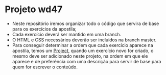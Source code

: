 # Projeto wd47

- Neste repositório iremos organizar todo o código que servira de base para os exercícios da apostila;
- Cada exercício deverá ser mantido em uma branch. 
- O HTML e CSS necessários deverão ser incluidos na branch master.
- Para conseguir determinar a ordem que cada exercício aparece na apostila, temos um [Project](https://github.com/caelum/projeto-wd47/projects/1), quando um exercício novo for criado, o mesmo deve ser adicionado neste projeto, na ordem em que ele aparece e de preferência com uma descrição para servir de base para quem for escrever o conteúdo.
